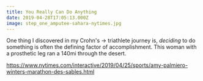 ```yaml
---
title: You Really Can Do Anything
date: 2019-04-28T17:05:13.000Z
image: step_one_amputee-sahara-nytimes.jpg
---
```

One thing I discovered in my Crohn's -> triathlete journey is, *deciding* to do something is often the defining factor of accomplishment. This woman with a prosthetic leg ran a 140mi through the desert.

https://www.nytimes.com/interactive/2019/04/25/sports/amy-palmiero-winters-marathon-des-sables.html